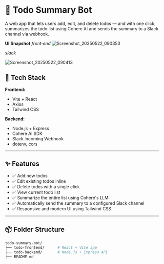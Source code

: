 # 📝 Todo Summary Bot

A web app that lets users add, edit, and delete todos — and with one click, summarizes the todo list using Cohere AI and sends the summary to a Slack channel via webhook.

**UI Snapshot**
*front-end*
![Screenshot_20250522_090353](https://github.com/user-attachments/assets/e2c601cd-e1a7-44e8-9a97-043bb4e96fdf)

*slack*

![Screenshot_20250522_090413](https://github.com/user-attachments/assets/feecf23e-41eb-4527-beee-1ab7199fb6a7)


## 🚀 Tech Stack

**Frontend:**
- Vite + React
- Axios
- Tailwind CSS

**Backend:**
- Node.js + Express
- Cohere AI SDK
- Slack Incoming Webhook
- dotenv, cors

---

## ✨ Features

- ✅ Add new todos
- ✅ Edit existing todos inline
- ✅ Delete todos with a single click
- ✅ View current todo list
- ✅ Summarize the entire list using Cohere's LLM
- ✅ Automatically send the summary to a configured Slack channel
- ✅ Responsive and modern UI using Tailwind CSS

---

## 📦 Folder Structure

```bash
todo-summary-bot/
├── todo-frontend/      # React + Vite app
├── todo-backend/       # Node.js + Express API
├── README.md
